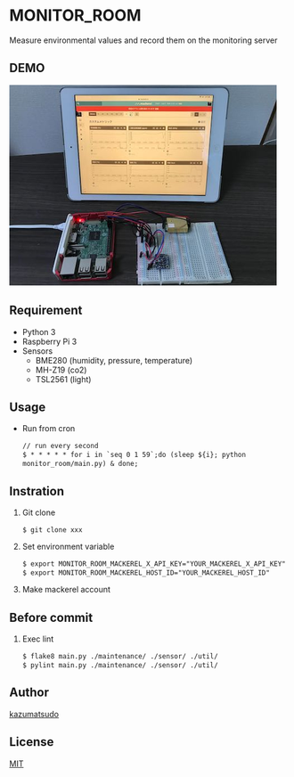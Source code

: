 # MONITOR_ROOM

Measure environmental values and record them on the monitoring server 

## DEMO

![demo](./demo.jpg)

## Requirement

- Python 3
- Raspberry Pi 3
- Sensors
    - BME280 (humidity, pressure, temperature)
    - MH-Z19 (co2)
    - TSL2561 (light)

## Usage

- Run from cron
    ```
    // run every second
    $ * * * * * for i in `seq 0 1 59`;do (sleep ${i}; python monitor_room/main.py) & done;
    ```

## Instration

1. Git clone
    ```
    $ git clone xxx
    ```

1. Set environment variable
    ```
    $ export MONITOR_ROOM_MACKEREL_X_API_KEY="YOUR_MACKEREL_X_API_KEY"
    $ export MONITOR_ROOM_MACKEREL_HOST_ID="YOUR_MACKEREL_HOST_ID"
    ```

1. Make mackerel account

## Before commit

1. Exec lint
    ```
    $ flake8 main.py ./maintenance/ ./sensor/ ./util/
    $ pylint main.py ./maintenance/ ./sensor/ ./util/
    ```

## Author

[kazumatsudo](https://kazumatsudo.jp)

## License

[MIT](./LICENSE)